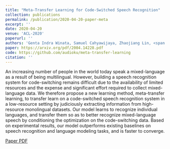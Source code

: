 ```yaml
---
title: "Meta-Transfer Learning for Code-Switched Speech Recognition"
collection: publications
permalink: /publication/2020-04-20-paper-meta
excerpt: ''
date: 2020-04-20
venue: 'ACL-2020'
paperurl: ''
authors: 'Genta Indra Winata, Samuel Cahyawijaya, Zhaojiang Lin, <span style="color: #0779e4"><b>Zihan Liu</b></span>, Peng Xu, Pascale Fung'
paper: https://arxiv.org/pdf/2004.14228.pdf
code: https://github.com/audioku/meta-transfer-learning
citation: ''
---
```

An increasing number of people in the world today speak a mixed-language as a result of being multilingual. However, building a speech recognition system for code-switching remains difficult due to the availability of limited resources and the expense and significant effort required to collect mixed-language data. We therefore propose a new learning method, meta-transfer learning, to transfer learn on a code-switched speech recognition system in a low-resource setting by judiciously extracting information from high-resource monolingual datasets. Our model learns to recognize individual languages, and transfer them so as to better recognize mixed-language speech by conditioning the optimization on the code-switching data. Based on experimental results, our model outperforms existing baselines on speech recognition and language modeling tasks, and is faster to converge.

[Paper PDF](https://arxiv.org/pdf/2004.14228.pdf)
